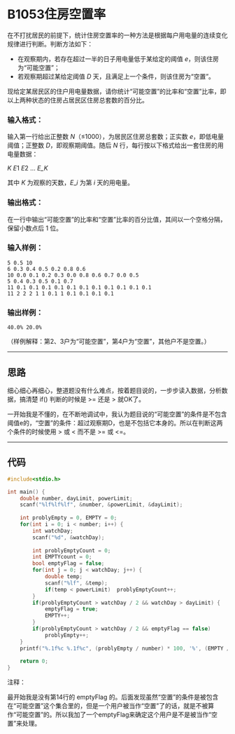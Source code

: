 # B1053住房空置率

在不打扰居民的前提下，统计住房空置率的一种方法是根据每户用电量的连续变化规律进行判断。判断方法如下：

- 在观察期内，若存在超过一半的日子用电量低于某给定的阈值 *e*，则该住房为“可能空置”；
- 若观察期超过某给定阈值 *D* 天，且满足上一个条件，则该住房为“空置”。

现给定某居民区的住户用电量数据，请你统计“可能空置”的比率和“空置”比率，即以上两种状态的住房占居民区住房总套数的百分比。

### 输入格式：

输入第一行给出正整数 *N*（≤1000），为居民区住房总套数；正实数 *e*，即低电量阈值；正整数 *D*，即观察期阈值。随后 *N* 行，每行按以下格式给出一套住房的用电量数据：

*K* *E*1 *E*2 ... *E_K*

其中 *K* 为观察的天数，*E*_*i* 为第 *i* 天的用电量。

### 输出格式：

在一行中输出“可能空置”的比率和“空置”比率的百分比值，其间以一个空格分隔，保留小数点后 1 位。

### 输入样例：

```in
5 0.5 10
6 0.3 0.4 0.5 0.2 0.8 0.6
10 0.0 0.1 0.2 0.3 0.0 0.8 0.6 0.7 0.0 0.5
5 0.4 0.3 0.5 0.1 0.7
11 0.1 0.1 0.1 0.1 0.1 0.1 0.1 0.1 0.1 0.1 0.1
11 2 2 2 1 1 0.1 1 0.1 0.1 0.1 0.1  
```

### 输出样例：

```out
40.0% 20.0%   
```

（样例解释：第2、3户为“可能空置”，第4户为“空置”，其他户不是空置。）

---

## 思路

细心细心再细心，整道题没有什么难点，按着题目说的，一步步读入数据，分析数据，搞清楚 if() 判断的时候是 >= 还是 > 就OK了。

一开始我是不懂的，在不断地调试中，我认为题目说的“可能空置”的条件是不包含阈值e的，“空置”的条件：超过观察期D，也是不包括它本身的。所以在判断这两个条件的时候使用 > 或 < 而不是 >= 或 <=。

---

## 代码

```cpp
#include<stdio.h>

int main() {
	double number, dayLimit, powerLimit;
	scanf("%lf%lf%lf", &number, &powerLimit, &dayLimit);
	
	int problyEmpty = 0, EMPTY = 0;
	for(int i = 0; i < number; i++) {
		int watchDay;
		scanf("%d", &watchDay);
		
		int problyEmptyCount = 0;
		int EMPTYcount = 0;
		bool emptyFlag = false;
		for(int j = 0; j < watchDay; j++) {
			double temp;
			scanf("%lf", &temp);
			if(temp < powerLimit)  problyEmptyCount++;
		}
		if(problyEmptyCount > watchDay / 2 && watchDay > dayLimit) {
			emptyFlag = true;
			EMPTY++;
		}
		if(problyEmptyCount > watchDay / 2 && emptyFlag == false)  
			problyEmpty++;
	}
	printf("%.1f%c %.1f%c", (problyEmpty / number) * 100, '%', (EMPTY / number) * 100, '%');
	
	return 0;
}
```

注释：

最开始我是没有第14行的 emptyFlag 的。后面发现虽然“空置”的条件是被包含在“可能空置”这个集合里的，但是一个用户被当作“空置”了的话，就是不被算作“可能空置”的。所以我加了一个emptyFlag来确定这个用户是不是被当作“空置”来处理。
